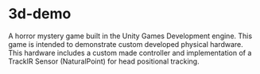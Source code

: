 3d-demo
=======

A horror mystery game built in the Unity Games Development engine. This game is intended to demonstrate custom developed physical hardware. This hardware includes a custom made controller and implementation of a TrackIR Sensor (NaturalPoint) for head positional tracking. 
